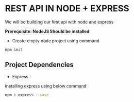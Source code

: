 # REST API IN NODE + EXPRESS
We will be building our first api with node and express 

**Prerequisite: NodeJS Should be installed**

- Create empty node project using command 
```bash
npm init  
```
## Project Dependencies
- Express

installing express using below command
```sh
npm i express --save
```

